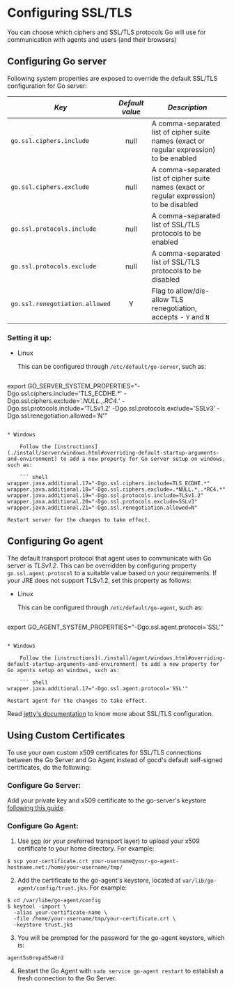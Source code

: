 # Configuring SSL/TLS

You can choose which ciphers and SSL/TLS protocols Go will use for communication with agents and users (and their browsers)

## Configuring Go server

Following system properties are exposed to override the default SSL/TLS configuration for Go server:


|*Key*                          |*Default value*|*Description*                |
|-------------------------------|:--------:|-----------------------------|
|`go.ssl.ciphers.include`       |null      |A comma-separated list of cipher suite names (exact or regular expression) to be enabled|
|`go.ssl.ciphers.exclude` |null       |A comma-separated list of cipher suite names (exact or regular expression) to be disabled|
|`go.ssl.protocols.include` |null       |A comma-separated list of SSL/TLS protocols to be enabled|
|`go.ssl.protocols.exclude` |null       |A comma-separated list of SSL/TLS protocols to be disabled|
|`go.ssl.renegotiation.allowed` |Y       |Flag to allow/dis-allow TLS renegotiation, accepts - `Y` and `N`|

### Setting it up:

* Linux

	This can be configured through `/etc/default/go-server`, such as:

	``` shell
export GO_SERVER_SYSTEM_PROPERTIES="-Dgo.ssl.ciphers.include='TLS_ECDHE.*' -Dgo.ssl.ciphers.exclude='.*NULL.*,.*RC4.*' -Dgo.ssl.protocols.include='TLSv1.2' -Dgo.ssl.protocols.exclude='SSLv3' -Dgo.ssl.renegotiation.allowed='N'"
```

* Windows

    Follow the [instructions](./install/server/windows.html#overriding-default-startup-arguments-and-environment) to add a new property for Go server setup on windows, such as:

    ``` shell
wrapper.java.additional.17="-Dgo.ssl.ciphers.include=TLS_ECDHE.*"
wrapper.java.additional.18="-Dgo.ssl.ciphers.exclude=.*NULL.*,.*RC4.*"
wrapper.java.additional.19="-Dgo.ssl.protocols.include=TLSv1.2"
wrapper.java.additional.20="-Dgo.ssl.protocols.exclude=SSLv3"
wrapper.java.additional.21="-Dgo.ssl.renegotiation.allowed=N"
```
	Restart server for the changes to take effect.

## Configuring Go agent

The default transport protocol that agent uses to communicate with Go server is *TLSv1.2*. This can be overridden by configuring property `go.ssl.agent.protocol` to a suitable value based on your requirements. If your JRE does not support TLSv1.2, set this property as follows:

* Linux

	This can be configured through `/etc/default/go-agent`, such as:

	``` shell
export GO_AGENT_SYSTEM_PROPERTIES="-Dgo.ssl.agent.protocol='SSL'"
```

* Windows

    Follow the [instructions](./install/agent/windows.html#overriding-default-startup-arguments-and-environment) to add a new property for Go agents setup on windows, such as:

    ``` shell
wrapper.java.additional.17="-Dgo.ssl.agent.protocol='SSL'"
```
	Restart agent for the changes to take effect.

Read [jetty's documentation](http://www.eclipse.org/jetty/documentation/current/configuring-ssl.html) to know more about SSL/TLS configuration.

## Using Custom Certificates

To use your own custom x509 certificates for SSL/TLS connections between the Go Server and Go Agent instead of gocd's default self-signed certificates, do the following:

### Configure Go Server:

Add your private key and x509 certificate to the go-server's keystore [following this guide](https://www.go.cd/2014/06/05/using-go-cd-with-custom-certificates.html).

### Configure Go Agent:

1. Use [scp](http://www.hypexr.org/linux_scp_help.php) (or your preferred transport layer) to upload your x509 certificate to your home directory. For example:

  ```shell
  $ scp your-certificate.crt your-username@your-go-agent-hostname.net:/home/your-username/tmp/
  ```

2. Add the certificate to the go-agent's keystore, located at `var/lib/go-agent/config/trust.jks`. For example:

  ```shell
  $ cd /var/libe/go-agent/config
  $ keytool -import \
    -alias your-certificate-name \
    -file /home/your-username/tmp/your-certificate.crt \
    -keystore trust.jks
  ```

3. You will be prompted for the password for the go-agent keystore, which is:

  ```shell
  agent5s0repa55w0rd
  ```

4. Restart the Go Agent with `sudo service go-agent restart` to establish a fresh connection to the Go Server.
